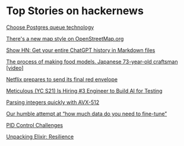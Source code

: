 # Top Stories on hackernews <br />
[Choose Postgres queue technology](https://adriano.fyi/posts/2023-09-24-choose-postgres-queue-technology/)

[There's a new map style on OpenStreetMap.org](https://en.osm.town/@openstreetmap/111120663721969898)

[Show HN: Get your entire ChatGPT history in Markdown files](https://github.com/mohamed-chs/chatgpt-history-export-to-md)

[The process of making food models. Japanese 73-year-old craftsman [video]](https://www.youtube.com/watch?v=Chi8hk1Vqs8)

[Netflix prepares to send its final red envelope](https://www.nytimes.com/2023/09/23/business/media/netflix-dvds.html)

[Meticulous (YC S21) Is Hiring #3 Engineer to Build AI for Testing]()

[Parsing integers quickly with AVX-512](https://lemire.me/blog/2023/09/22/parsing-integers-quickly-with-avx-512/)

[Our humble attempt at “how much data do you need to fine-tune”](https://barryzhang.substack.com/p/our-humble-attempt-at-fine-tuning)

[PID Control Challenges](http://janismac.github.io/ControlChallenges/)

[Unpacking Elixir: Resilience](https://underjord.io/unpacking-elixir-resilience.html)
